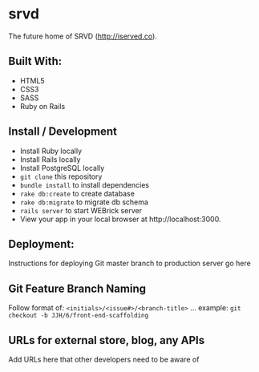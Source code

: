 # srvd
The future home of SRVD (http://iserved.co).

## Built With:

* HTML5
* CSS3
* SASS
* Ruby on Rails

## Install / Development

* Install Ruby locally
* Install Rails locally
* Install PostgreSQL locally
* `git clone` this repository
* `bundle install` to install dependencies
* `rake db:create` to create database
* `rake db:migrate` to migrate db schema
* `rails server` to start WEBrick server
* View your app in your local browser at http://localhost:3000.




## Deployment:
Instructions for deploying Git master branch to production server go here

## Git Feature Branch Naming
Follow format of: `<initials>/<issue#>/<branch-title>` … example: `git checkout -b JJH/6/front-end-scaffolding`

## URLs for external store, blog, any APIs
Add URLs here that other developers need to be aware of
